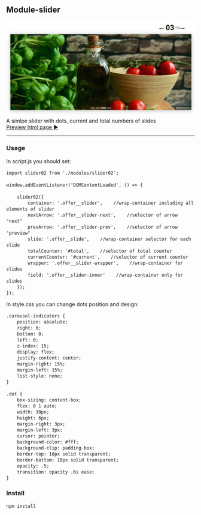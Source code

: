## Module-slider

![](https://github.com/PesukarhuTG/module-slider02/blob/master/img/preview.jpg)
A simlpe slider with dots, current and total numbers of slides<br>
[Preview html page ►](https://pesukarhutg.github.io/module-slider02/)
___________________________
### Usage

In script.js you should set:

    import slider02 from './modules/slider02';

    window.addEventListener('DOMContentLoaded', () => {

        slider02({
            container: '.offer__slider',    //wrap-container including all elements of slider
            nextArrow: '.offer__slider-next',    //selector of arrow "next"
            prevArrow: '.offer__slider-prev',    //selector of arrow "preview"
            slide: '.offer__slide',    //wrap-container selector for each slide
            totalCounter: '#total',    //selector of total counter
            currentCounter: '#current',    //selector of current counter
            wrapper: '.offer__slider-wrapper',    //wrap-container for slides
            field: '.offer__slider-inner'    //wrap-container only for slides
        });
    });


In style.css you can change dots position and design:

    .carousel-indicators {
        position: absolute;
        right: 0;
        bottom: 0;
        left: 0;
        z-index: 15;
        display: flex;
        justify-content: center;
        margin-right: 15%;
        margin-left: 15%;
        list-style: none;
    }

    .dot {
        box-sizing: content-box;
        flex: 0 1 auto;
        width: 30px;
        height: 6px;
        margin-right: 3px;
        margin-left: 3px;
        cursor: pointer;
        background-color: #fff;
        background-clip: padding-box;
        border-top: 10px solid transparent;
        border-bottom: 10px solid transparent;
        opacity: .5;
        transition: opacity .6s ease;
    }


### Install
    npm install
